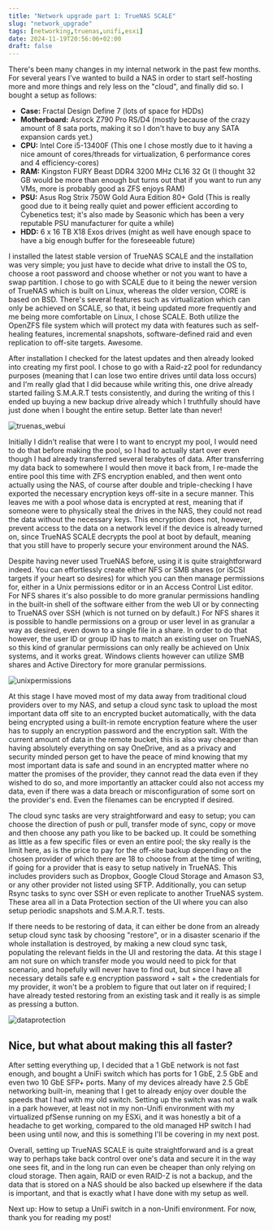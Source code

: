 ```yaml
---
title: "Network upgrade part 1: TrueNAS SCALE"
slug: "network_upgrade"
tags: [networking,truenas,unifi,esxi]
date: 2024-11-19T20:56:06+02:00
draft: false
---
```


There's been many changes in my internal network in the past few months. For several years I've wanted to build a NAS in order to start self-hosting more and more things and rely less on the "cloud", and finally did so. I bought a setup as follows:

- **Case:** Fractal Design Define 7 (lots of space for HDDs)
- **Motherboard:** Asrock Z790 Pro RS/D4 (mostly because of the crazy amount of 8 sata ports, making it so I don't have to buy any SATA expansion cards yet.)
- **CPU:** Intel Core i5-13400F (This one I chose mostly due to it having a nice amount of cores/threads for virtualization, 6 performance cores and 4 efficiency-cores)
- **RAM:** Kingston FURY Beast DDR4 3200 MHz CL16 32 Gt (I thought 32 GB would be more than enough but turns out that if you want to run any VMs, more is probably good as ZFS enjoys RAM)
- **PSU:** Asus Rog Strix 750W Gold Aura Edition 80+ Gold (This is really good due to it being really quiet and power efficient according to Cybenetics test; it's also made by Seasonic which has been a very reputable PSU manufacturer for quite a while)
- **HDD:** 6 x 16 TB X18 Exos drives (might as well have enough space to have a big enough buffer for the foreseeable future)

I installed the latest stable version of TrueNAS SCALE and the installation was very simple; you just have to decide what drive to install the OS to, choose a root password and choose whether or not you want to have a swap partition. I chose to go with SCALE due to it being the newer version of TrueNAS which is built on Linux, whereas the older version, CORE is based on BSD. There's several features such as virtualization which can only be achieved on SCALE, so that, it being updated more frequently and me being more comfortable on Linux, I chose SCALE. Both utilize the OpenZFS file system which will protect my data with features such as self-healing features, incremental snapshots, software-defined raid and even replication to off-site targets. Awesome.

After installation I checked for the latest updates and then already looked into creating my first pool. I chose to go with a Raid-z2 pool for redundancy purposes (meaning that I can lose two entire drives until data loss occurs) and I'm really glad that I did because while writing this, one drive already started failing S.M.A.R.T tests consistently, and during the writing of this I ended up buying a new backup drive already which I truthfully should have just done when I bought the entire setup. Better late than never!

![truenas_webui](/network_upgrade/truenas_webui.png)

Initially I didn't realise that were I to want to encrypt my pool, I would need to do that before making the pool, so I had to actually start over even though I had already transferred several terabytes of data. After transferring my data back to somewhere I would then move it back from, I re-made the entire pool this time with ZFS encryption enabled, and then went onto actually using the NAS, of course after double and triple-checking I have exported the necessary encryption keys off-site in a secure manner. This leaves me with a pool whose data is encrypted at rest, meaning that if someone were to physically steal the drives in the NAS, they could not read the data without the necessary keys. This encryption does not, however, prevent access to the data on a network level if the device is already turned on, since TrueNAS SCALE decrypts the pool at boot by default, meaning that you still have to properly secure your environment around the NAS.

Despite having never used TrueNAS before, using it is quite straightforward indeed. You can effortlessly create either NFS or SMB shares (or iSCSI targets if your heart so desires) for which you can then manage permissions for, either in a Unix permissions editor or in an Access Control List editor. For NFS shares it's also possible to do more granular permissions handling in the built-in shell of the software either from the web UI or by connecting to TrueNAS over SSH (which is not turned on by default.) For NFS shares it is possible to handle permissions on a group or user level in as granular a way as desired, even down to a single file in a share. In order to do that however, the user ID or group ID has to match an existing user on TrueNAS, so this kind of granular permissions can only really be achieved on Unix systems, and it works great. Windows clients however can utilize SMB shares and Active Directory for more granular permissions.

![unixpermissions](/network_upgrade/unixpermissions.png)

At this stage I have moved most of my data away from traditional cloud providers over to my NAS, and setup a cloud sync task to upload the most important data off site to an encrypted bucket automatically, with the data being encrypted using a built-in remote encryption feature where the user has to supply an encryption password and the encryption salt. With the current amount of data in the remote bucket, this is also way cheaper than having absolutely everything on say OneDrive, and as a privacy and security minded person get to have the peace of mind knowing that my most important data is safe and sound in an encrypted matter where no matter the promises of the provider, they cannot read the data even if they wished to do so, and more importantly an attacker could also not access my data, even if there was a data breach or misconfiguration of some sort on the provider's end. Even the filenames can be encrypted if desired.

The cloud sync tasks are very straightforward and easy to setup; you can choose the direction of push or pull, transfer mode of sync, copy or move and then choose any path you like to be backed up. It could be something as little as a few specific files or even an entire pool; the sky really is the limit here, as is the price to pay for the off-site backup depending on the chosen provider of which there are 18 to choose from at the time of writing, if going for a provider that is easy to setup natively in TrueNAS. This includes providers such as Dropbox, Google Cloud Storage and Amason S3, or any other provider not listed using SFTP. Additionally, you can setup Rsync tasks to sync over SSH or even replicate to another TrueNAS system. These area all in a Data Protection section of the UI where you can also setup periodic snapshots and S.M.A.R.T. tests.

If there needs to be restoring of data, it can either be done from an already setup cloud sync task by choosing "restore", or in a disaster scenario if the whole installation is destroyed, by making a new cloud sync task, populating the relevant fields in the UI and restoring the data. At this stage I am not sure on which transfer mode you would need to pick for that scenario, and hopefully will never have to find out, but since I have all necessary details safe e.g encryption password + salt + the credentials for my provider, it won't be a problem to figure that out later on if required; I have already tested restoring from an existing task and it really is as simple as pressing a button.

![dataprotection](/network_upgrade/dataprotection.png)

## **Nice, but what about making this all faster?** 

After setting everything up, I decided that a 1 GbE network is not fast enough, and bought a UniFi switch which has ports for 1 GbE, 2.5 GbE and even two 10 GbE SFP+ ports. Many of my devices already have 2.5 GbE networking built-in, meaning that I get to already enjoy over double the speeds that I had with my old switch. Setting up the switch was not a walk in a park however, at least not in my non-Unifi environment with my virtualized pfSense running on my ESXi, and it was honestly a bit of a headache to get working, compared to the old managed HP switch I had been using until now, and this is something I'll be covering in my next post. 

Overall, setting up TrueNAS SCALE is quite straightforward and is a great way to perhaps take back control over one's data and secure it in the way one sees fit, and in the long run can even be cheaper than only relying on cloud storage. Then again, RAID or even RAID-Z is not a backup, and the data that is stored on a NAS should be also backed up elsewhere if the data is important, and that is exactly what I have done with my setup as well. 

Next up: How to setup a UniFi switch in a non-Unifi environment. For now, thank you for reading my post!
